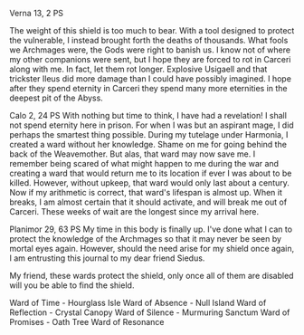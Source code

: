 Verna 13, 2 PS

The weight of this shield is too much to bear. With a tool designed to protect the vulnerable, I instead brought forth the deaths of thousands. What fools we Archmages were, the Gods were right to banish us. I know not of where my other companions were sent, but I hope they are forced to rot in Carceri along with me. In fact, let them rot longer. Explosive Usigaell and that trickster Ileus did more damage than I could have possibly imagined. I hope after they spend eternity in Carceri they spend many more eternities in the deepest pit of the Abyss.


Calo 2, 24 PS
With nothing but time to think, I have had a revelation! I shall not spend eternity here in prison. For when I was but an aspirant mage, I did perhaps the smartest thing possible. During my tutelage under Harmonia, I created a ward without her knowledge. Shame on me for going behind the back of the Weavemother. But alas, that ward may now save me. I remember being scared of what might happen to me during the war and creating a ward that would return me to its location if ever I was about to be killed. However, without upkeep, that ward would only last about a century. Now if my arithmetic is correct, that ward's lifespan is almost up. When it breaks, I am almost certain that it should activate, and will break me out of Carceri. These weeks of wait are the longest since my arrival here.


Planimor 29, 63 PS
My time in this body is finally up. I've done what I can to protect the knowledge of the Archmages so that it may never be seen by mortal eyes again. However, should the need arise for my shield once again, I am entrusting this journal to my dear friend Siedus. 

My friend, these wards protect the shield, only once all of them are disabled will you be able to find the shield.

Ward of Time - Hourglass Isle
Ward of Absence - Null Island
Ward of Reflection - Crystal Canopy
Ward of Silence - Murmuring Sanctum
Ward of Promises - Oath Tree
Ward of Resonance